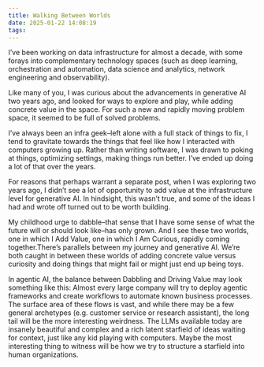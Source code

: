 ```yaml
---
title: Walking Between Worlds
date: 2025-01-22 14:08:19
tags:
---
```

I’ve been working on data infrastructure for almost a decade, with some forays into complementary technology spaces (such as deep learning, orchestration and automation, data science and analytics, network engineering and observability). 

Like many of you, I was curious about the advancements in generative AI two years ago, and looked for ways to explore and play, while adding concrete value in the space. For such a new and rapidly moving problem space, it seemed to be full of solved problems. 

I’ve always been an infra geek–left alone with a full stack of things to fix, I tend to gravitate towards the things that feel like how I interacted with computers growing up. Rather than writing software, I was drawn to poking at things, optimizing settings, making things run better. I’ve ended up doing a lot of that over the years.

For reasons that perhaps warrant a separate post, when I was exploring two years ago, I didn’t see a lot of opportunity to add value at the infrastructure level for generative AI. In hindsight, this wasn’t true, and some of the ideas I had and wrote off turned out to be worth building.

My childhood urge to dabble–that sense that I have some sense of what the future will or should look like–has only grown. And I see these two worlds, one in which I Add Value, one in which I Am Curious, rapidly coming together.There’s parallels between my journey and generative AI. We’re both caught in between these worlds of adding concrete value versus curiosity and doing things that might fail or might just end up being toys. 

In agentic AI, the balance between Dabbling and Driving Value may look something like this: 
Almost every large company will try to deploy agentic frameworks and create workflows to automate known business processes. The surface area of these flows is vast, and while there may be a few general archetypes (e.g. customer service or research assistant), the long tail will be the more interesting weirdness. The LLMs available today are insanely beautiful and complex and a rich latent starfield of ideas waiting for context, just like any kid playing with computers. Maybe the most interesting thing to witness will be how we try to structure a starfield into human organizations.  

